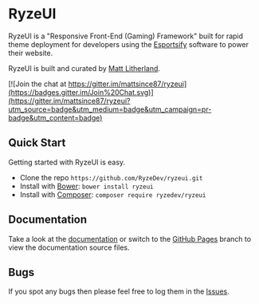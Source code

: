 # RyzeUI

RyzeUI is a "Responsive Front-End (Gaming) Framework" built for rapid theme deployment for developers using the [Esportsify](http://esportsify.com) software to power their website.

RyzeUI is built and curated by [Matt Litherland](http://twitter.com/mattsince87).

[![Join the chat at https://gitter.im/mattsince87/ryzeui](https://badges.gitter.im/Join%20Chat.svg)](https://gitter.im/mattsince87/ryzeui?utm_source=badge&utm_medium=badge&utm_campaign=pr-badge&utm_content=badge)

## Quick Start

Getting started with RyzeUI is easy.

  * Clone the repo `https://github.com/RyzeDev/ryzeui.git`
  * Install with [Bower](http://bower.io/): `bower install ryzeui`
  * Install with [Composer](https://getcomposer.org/): `composer require ryzedev/ryzeui`

## Documentation

Take a look at the [documentation](http://ryzedev.github.io/ryzeui/) or switch to the [GitHub Pages](https://github.com/mattsince87/ryzeui/tree/gh-pages) branch to view the documentation source files.

## Bugs

If you spot any bugs then please feel free to log them in the [Issues](https://github.com/mattsince87/ryzeui/issues).